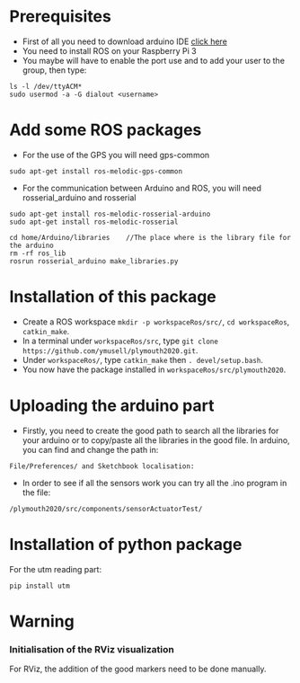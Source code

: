# Prerequisites 

  -  First of all you need to download arduino IDE [click here](https://www.arduino.cc/en/Main/Software "Download Arduino IDE")  
  -  You need to install ROS on your Raspberry Pi 3 
  -  You maybe will have to enable the port use and to add your user to the group, then type:  


    ls -l /dev/ttyACM*
    sudo usermod -a -G dialout <username>


# Add some ROS packages 
  -  For the use of the GPS you will need gps-common 

	sudo apt-get install ros-melodic-gps-common 

  -  For the communication between Arduino and ROS, you will need rosserial_arduino and rosserial


    sudo apt-get install ros-melodic-rosserial-arduino
    sudo apt-get install ros-melodic-rosserial

	cd home/Arduino/libraries    //The place where is the library file for the arduino
	rm -rf ros_lib
	rosrun rosserial_arduino make_libraries.py 


# Installation of this package  
  
  - Create a ROS workspace `mkdir -p workspaceRos/src/`, `cd workspaceRos`, `catkin_make`.
  - In a terminal under `workspaceRos/src`, type `git clone https://github.com/ymusell/plymouth2020.git`.
  - Under `workspaceRos/`, type `catkin_make` then `. devel/setup.bash`.
  - You now have the package installed in `workspaceRos/src/plymouth2020`. 


# Uploading the arduino part

  -  Firstly, you need to create the good path to search all the libraries for your arduino or to copy/paste all the libraries in the good file. In arduino, you can find and change the path in:

`File/Preferences/ and Sketchbook localisation:`

  -  In order to see if all the sensors work you can try all the .ino program in the file:

`/plymouth2020/src/components/sensorActuatorTest/`


# Installation of python package

For the utm reading part:

    pip install utm 


# Warning

### Initialisation of the RViz visualization 

For RViz, the addition of the good markers need to be done manually.

